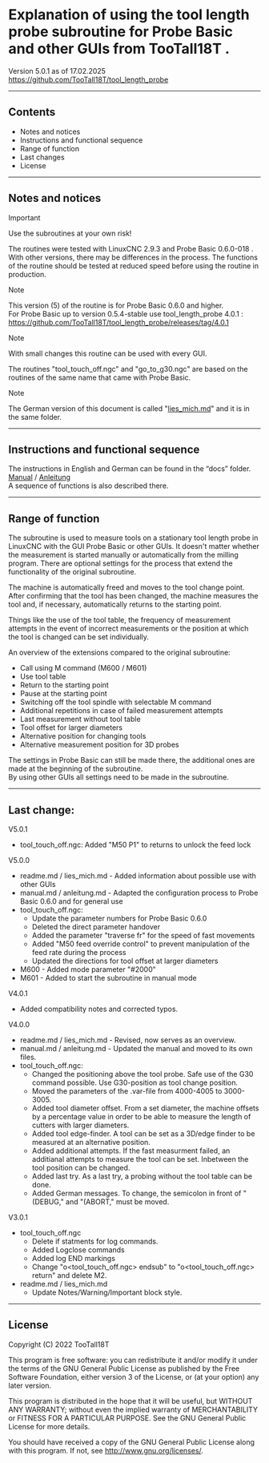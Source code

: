 # Explanation of using the tool length probe subroutine for Probe Basic and other GUIs from TooTall18T .  
Version 5.0.1 as of 17.02.2025  
https://github.com/TooTall18T/tool_length_probe

---
## Contents
- Notes and notices
- Instructions and functional sequence
- Range of function
- Last changes
- License

---
## Notes and notices
> [!IMPORTANT]
> Use the subroutines at your own risk!

The routines were tested with LinuxCNC 2.9.3 and Probe Basic 0.6.0-018 .
With other versions, there may be differences in the process.
The functions of the routine should be tested at reduced speed before using the routine in production.

> [!NOTE]
> This version (5) of the routine is for Probe Basic 0.6.0 and higher.  
> For Probe Basic up to version 0.5.4-stable use tool_length_probe 4.0.1 : https://github.com/TooTall18T/tool_length_probe/releases/tag/4.0.1

> [!NOTE]
> With small changes this routine can be used with every GUI.

The routines "tool_touch_off.ngc" and "go_to_g30.ngc" are based on the routines of the same name that came with Probe Basic.

> [!NOTE]
> The German version of this document is called "[lies_mich.md](lies_mich.md)" and it is in the same folder.

---
## Instructions and functional sequence
The instructions in English and German can be found in the “docs” folder.  
[Manual](./docs/manual.md) / [Anleitung](./docs/anleitung.md)  
A sequence of functions is also described there.

---
## Range of function
The subroutine is used to measure tools on a stationary tool length probe in LinuxCNC with the GUI Probe Basic or other GUIs.
It doesn't matter whether the measurement is started manually or automatically from the milling program. There are optional settings for the process that extend the functionality of the original subroutine.  
  
The machine is automatically freed and moves to the tool change point. After confirming that the tool has been changed, the machine measures the tool and, if necessary, automatically returns to the starting point.  
  
Things like the use of the tool table, the frequency of measurement attempts in the event of incorrect measurements or the position at which the tool is changed can be set individually.  
  
An overview of the extensions compared to the original subroutine:
- Call using M command (M600 / M601)
- Use tool table
- Return to the starting point
- Pause at the starting point
- Switching off the tool spindle with selectable M command
- Additional repetitions in case of failed measurement attempts
- Last measurement without tool table
- Tool offset for larger diameters
- Alternative position for changing tools
- Alternative measurement position for 3D probes
  
The settings in Probe Basic can still be made there, the additional ones are made at the beginning of the subroutine.  
By using other GUIs all settings need to be made in the subroutine.

---
## Last change:
V5.0.1
- tool_touch_off.ngc: Added "M50 P1" to returns to unlock the feed lock

V5.0.0
- readme.md / lies_mich.md - Added information about possible use with other GUIs
- manual.md / anleitung.md - Adapted the configuration process to Probe Basic 0.6.0 and for general use
- tool_touch_off.ngc:
    - Update the parameter numbers for Probe Basic 0.6.0
    - Deleted the direct parameter handover
    - Added the parameter "traverse fr" for the speed of fast movements
    - Added "M50 feed override control" to prevent manipulation of the feed rate during the process
    - Updated the directions for tool offset at larger diameters
- M600 - Added mode parameter "#2000"
- M601 - Added to start the subroutine in manual mode

V4.0.1
- Added compatibility notes and corrected typos.

V4.0.0
- readme.md / lies_mich.md - Revised, now serves as an overview.
- manual.md / anleitung.md - Updated the manual and moved to its own files.
- tool_touch_off.ngc:
    - Changed the positioning above the tool probe. Safe use of the G30 command possible. Use G30-position as tool change position.
    - Moved the parameters of the .var-file from 4000-4005 to 3000-3005.
    - Added tool diameter offset. From a set diameter, the machine offsets by a percentage value in order to be able to measure the length of cutters with larger diameters.
    - Added tool edge-finder. A tool can be set as a 3D/edge finder to be measured at an alternative position.
    - Added additional attempts. If the fast measurment failed, an additianal attempts to measure the tool can be set. Inbetween the tool position can be changed.
    - Added last try. As a last try, a probing without the tool table can be done.
    - Added German messages. To change, the semicolon in front of "(DEBUG," and "(ABORT," must be moved.

V3.0.1
- tool_touch_off.ngc
    - Delete if statments for log commands.
    - Added Logclose commands
    - Added log END markings
    - Change "o<tool_touch_off.ngc> endsub" to "o<tool_touch_off.ngc> return" and delete M2.
- readme.md / lies_mich.md
    - Update Notes/Warning/Important block style.
    

---
## License
Copyright (C) 2022 TooTall18T

This program is free software: you can redistribute it and/or modify
it under the terms of the GNU General Public License as published by
the Free Software Foundation, either version 3 of the License, or
(at your option) any later version.

This program is distributed in the hope that it will be useful,
but WITHOUT ANY WARRANTY; without even the implied warranty of
MERCHANTABILITY or FITNESS FOR A PARTICULAR PURPOSE. See the
GNU General Public License for more details.

You should have received a copy of the GNU General Public License
along with this program. If not, see <http://www.gnu.org/licenses/>.

